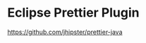 # Eclipse Prettier Plugin
[github-actions-image]: https://github.com/jhipster/prettier-java/workflows/prettier-java/badge.svg
https://github.com/jhipster/prettier-java
